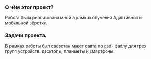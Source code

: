 ### О чём этот проект?

Работа была реализована мной в рамках обучения Адаптивной и мобильной вёрстке.


### Задачи проекта.

 В рамках работы был сверстан макет сайта по psd- файлу для трех групп устройств: десктопы, планшеты и смартфоны.

